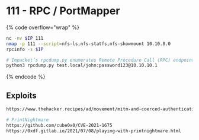 # 111 - RPC / PortMapper

{% code overflow="wrap" %}
```bash
nc -nv $IP 111
nmap -p 111 --script=nfs-ls,nfs-statfs,nfs-showmount 10.10.0.0
rpcinfo -s $IP

# Impacket’s rpcdump.py enumerates Remote Procedure Call (RPC) endpoints
python3 rpcdump.py test.local/john:password123@10.10.10.1
```
{% endcode %}

## Exploits

```bash
https://www.thehacker.recipes/ad/movement/mitm-and-coerced-authentications/ms-rprn

# PrintNightmare
https://github.com/cube0x0/CVE-2021-1675
https://0xdf.gitlab.io/2021/07/08/playing-with-printnightmare.html
```
